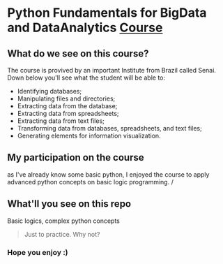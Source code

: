 # Python Fundamentals for BigData and DataAnalytics [Course](https://bras.sp.senai.br/curso/90692/101/fundamentos-de-big-data-e-data-analytics-com-python?bolsa=true)
## What do we see on this course?
The course is provived by an important Institute from Brazil called Senai. \
Down below you'll see what the student will be able to:
- Identifying databases;
- Manipulating files and directories;
- Extracting data from the database;
- Extracting data from spreadsheets;
- Extracting data from text files;
- Transforming data from databases, spreadsheets, and text files;
- Generating elements for information visualization.

## My participation on the course
as I've already know some basic python, I enjoyed the course to apply advanced python concepts on basic logic programming. /
## What'll you see on this repo
Basic logics, complex python concepts
> Just to practice. Why not?

### Hope you enjoy :)

